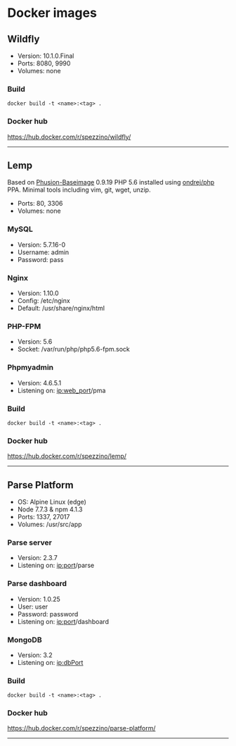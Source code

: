 # Docker images

## Wildfly
- Version: 10.1.0.Final
- Ports: 8080, 9990
- Volumes: none

### Build
`docker build -t <name>:<tag> .`

### Docker hub
https://hub.docker.com/r/spezzino/wildfly/

---

## Lemp
Based on [Phusion-Baseimage](https://github.com/phusion/baseimage-docker) 0.9.19
PHP 5.6 installed using [ondrej/php](https://launchpad.net/~ondrej/+archive/ubuntu/php) PPA.
Minimal tools including vim, git, wget, unzip.

- Ports: 80, 3306
- Volumes: none

### MySQL
- Version: 5.7.16-0
- Username: admin
- Password: pass

### Nginx
- Version: 1.10.0
- Config: /etc/nginx
- Default: /usr/share/nginx/html

### PHP-FPM
- Version: 5.6
- Socket: /var/run/php/php5.6-fpm.sock

### Phpmyadmin
- Version: 4.6.5.1
- Listening on: <ip:web_port>/pma

### Build
`docker build -t <name>:<tag> .`

### Docker hub
https://hub.docker.com/r/spezzino/lemp/

---

## Parse Platform

- OS: Alpine Linux (edge)
- Node 7.7.3 & npm 4.1.3
- Ports: 1337, 27017
- Volumes: /usr/src/app

### Parse server
- Version: 2.3.7
- Listening on: <ip:port>/parse

### Parse dashboard
- Version: 1.0.25
- User: user
- Password: password
- Listening on: <ip:port>/dashboard

### MongoDB
- Version: 3.2
- Listening on: <ip:dbPort>

### Build
`docker build -t <name>:<tag> .`

### Docker hub
https://hub.docker.com/r/spezzino/parse-platform/

---
